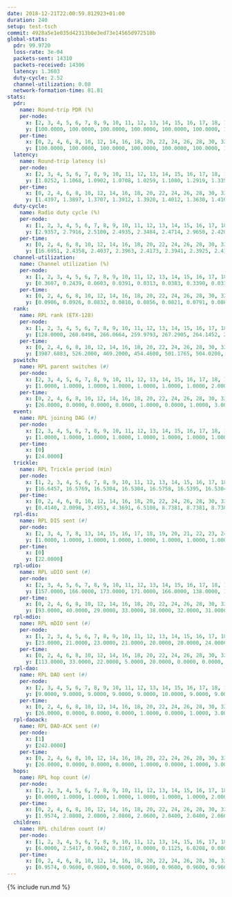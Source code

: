 ```yaml
---
date: 2018-12-21T22:00:59.812923+01:00
duration: 240
setup: test-tsch
commit: 4928a5e1e035d42313b0e3ed73e14565d972510b
global-stats:
  pdr: 99.9720
  loss-rate: 3e-04
  packets-sent: 14310
  packets-received: 14306
  latency: 1.3603
  duty-cycle: 2.52
  channel-utilization: 0.08
  network-formation-time: 81.81
stats:
  pdr:
    name: Round-trip PDR (%)
    per-node:
      x: [2, 3, 4, 5, 6, 7, 8, 9, 10, 11, 12, 13, 14, 15, 16, 17, 18, 19, 20, 21, 22, 23, 24, 25]
      y: [100.0000, 100.0000, 100.0000, 100.0000, 100.0000, 100.0000, 100.0000, 100.0000, 100.0000, 100.0000, 100.0000, 100.0000, 100.0000, 99.8322, 100.0000, 100.0000, 100.0000, 100.0000, 100.0000, 99.8258, 100.0000, 100.0000, 99.8435, 99.8377]
    per-time:
      x: [0, 2, 4, 6, 8, 10, 12, 14, 16, 18, 20, 22, 24, 26, 28, 30, 32, 34, 36, 38, 40, 42, 44, 46, 48, 50, 52, 54, 56, 58, 60, 62, 64, 66, 68, 70, 72, 74, 76, 78, 80, 82, 84, 86, 88, 90, 92, 94, 96, 98, 100, 102, 104, 106, 108, 110, 112, 114, 116, 118, 120, 122, 124, 126, 128, 130, 132, 134, 136, 138, 140, 142, 144, 146, 148, 150, 152, 154, 156, 158, 160, 162, 164, 166, 168, 170, 172, 174, 176, 178, 180, 182, 184, 186, 188, 190, 192, 194, 196, 198, 200, 202, 204, 206, 208, 210, 212, 214, 216, 218, 220, 222, 224, 226, 228, 230, 232, 234, 236, 238]
      y: [100.0000, 100.0000, 100.0000, 100.0000, 100.0000, 100.0000, 100.0000, 100.0000, 100.0000, 100.0000, 98.3333, 100.0000, 100.0000, 100.0000, 100.0000, 100.0000, 100.0000, 99.1736, 100.0000, 100.0000, 100.0000, 100.0000, 100.0000, 100.0000, 100.0000, 100.0000, 100.0000, 100.0000, 100.0000, 100.0000, 100.0000, 100.0000, 100.0000, 100.0000, 100.0000, 100.0000, 100.0000, 99.1667, 100.0000, 100.0000, 100.0000, 100.0000, 100.0000, 100.0000, 100.0000, 100.0000, 100.0000, 100.0000, 100.0000, 100.0000, 100.0000, 100.0000, 100.0000, 100.0000, 100.0000, 100.0000, 100.0000, 100.0000, 100.0000, 100.0000, 100.0000, 100.0000, 100.0000, 100.0000, 100.0000, 100.0000, 100.0000, 100.0000, 100.0000, 100.0000, 100.0000, 100.0000, 100.0000, 100.0000, 100.0000, 100.0000, 100.0000, 100.0000, 100.0000, 100.0000, 100.0000, 100.0000, 100.0000, 100.0000, 100.0000, 100.0000, 100.0000, 100.0000, 100.0000, 100.0000, 100.0000, 100.0000, 100.0000, 100.0000, 100.0000, 100.0000, 100.0000, 100.0000, 100.0000, 100.0000, 100.0000, 100.0000, 100.0000, 100.0000, 100.0000, 100.0000, 100.0000, 100.0000, 100.0000, 100.0000, 100.0000, 100.0000, 100.0000, 100.0000, 100.0000, 100.0000, 100.0000, 100.0000, 100.0000, 100.0000]
  latency:
    name: Round-trip latency (s)
    per-node:
      x: [2, 3, 4, 5, 6, 7, 8, 9, 10, 11, 12, 13, 14, 15, 16, 17, 18, 19, 20, 21, 22, 23, 24, 25]
      y: [1.0252, 1.1068, 1.0902, 1.0708, 1.0259, 1.1080, 1.2919, 1.3351, 1.3499, 1.3077, 1.3482, 1.2179, 1.4898, 1.3474, 1.3074, 1.3912, 1.4626, 1.5508, 1.4654, 1.6981, 1.6606, 1.6436, 1.6133, 1.7426]
    per-time:
      x: [0, 2, 4, 6, 8, 10, 12, 14, 16, 18, 20, 22, 24, 26, 28, 30, 32, 34, 36, 38, 40, 42, 44, 46, 48, 50, 52, 54, 56, 58, 60, 62, 64, 66, 68, 70, 72, 74, 76, 78, 80, 82, 84, 86, 88, 90, 92, 94, 96, 98, 100, 102, 104, 106, 108, 110, 112, 114, 116, 118, 120, 122, 124, 126, 128, 130, 132, 134, 136, 138, 140, 142, 144, 146, 148, 150, 152, 154, 156, 158, 160, 162, 164, 166, 168, 170, 172, 174, 176, 178, 180, 182, 184, 186, 188, 190, 192, 194, 196, 198, 200, 202, 204, 206, 208, 210, 212, 214, 216, 218, 220, 222, 224, 226, 228, 230, 232, 234, 236, 238]
      y: [1.4397, 1.3897, 1.3707, 1.3912, 1.3920, 1.4012, 1.3630, 1.4108, 1.4212, 1.3767, 1.4117, 1.4149, 1.4101, 1.4611, 1.3631, 1.4364, 1.3915, 1.4001, 1.4224, 1.3924, 1.4132, 1.3858, 1.3848, 1.3741, 1.3520, 1.4162, 1.3266, 1.3930, 1.4056, 1.3809, 1.3787, 1.3392, 1.3389, 1.3656, 1.3861, 1.4203, 1.4099, 1.3946, 1.3832, 1.3689, 1.3877, 1.3857, 1.3529, 1.3482, 1.3783, 1.4124, 1.3415, 1.4141, 1.3695, 1.3436, 1.3855, 1.3412, 1.3398, 1.4262, 1.3734, 1.3595, 1.3638, 1.3384, 1.3442, 1.3747, 1.3514, 1.3436, 1.3317, 1.3601, 1.3422, 1.3099, 1.3126, 1.3365, 1.2975, 1.3246, 1.3072, 1.3239, 1.3269, 1.3397, 1.3254, 1.3333, 1.3118, 1.3855, 1.3470, 1.3405, 1.3379, 1.3369, 1.3439, 1.3540, 1.3715, 1.3402, 1.3134, 1.3203, 1.3405, 1.3421, 1.3442, 1.3504, 1.3626, 1.3439, 1.3659, 1.3203, 1.3358, 1.3612, 1.3069, 1.3627, 1.2949, 1.3190, 1.3221, 1.3047, 1.3225, 1.3794, 1.3239, 1.3218, 1.3161, 1.3274, 1.3423, 1.3468, 1.3989, 1.3129, 1.3117, 1.3213, 1.3293, 1.3435, 1.3691, 1.3596]
  duty-cycle:
    name: Radio duty cycle (%)
    per-node:
      x: [1, 2, 3, 4, 5, 6, 7, 8, 9, 10, 11, 12, 13, 14, 15, 16, 17, 18, 19, 20, 21, 22, 23, 24, 25]
      y: [2.9357, 2.7916, 2.5100, 2.4935, 2.3484, 2.4714, 2.9650, 2.4207, 2.5249, 2.3924, 2.4800, 2.4216, 2.6656, 2.3589, 2.3996, 2.5456, 2.4037, 2.5525, 2.4233, 2.4004, 2.4926, 2.4891, 2.4842, 2.4127, 2.5426]
    per-time:
      x: [0, 2, 4, 6, 8, 10, 12, 14, 16, 18, 20, 22, 24, 26, 28, 30, 32, 34, 36, 38, 40, 42, 44, 46, 48, 50, 52, 54, 56, 58, 60, 62, 64, 66, 68, 70, 72, 74, 76, 78, 80, 82, 84, 86, 88, 90, 92, 94, 96, 98, 100, 102, 104, 106, 108, 110, 112, 114, 116, 118, 120, 122, 124, 126, 128, 130, 132, 134, 136, 138, 140, 142, 144, 146, 148, 150, 152, 154, 156, 158, 160, 162, 164, 166, 168, 170, 172, 174, 176, 178, 180, 182, 184, 186, 188, 190, 192, 194, 196, 198, 200, 202, 204, 206, 208, 210, 212, 214, 216, 218, 220, 222, 224, 226, 228, 230, 232, 234, 236, 238, 240]
      y: [16.6951, 2.4358, 2.4037, 2.3963, 2.4173, 2.3941, 2.3925, 2.4108, 2.4146, 2.4019, 2.4010, 2.4124, 2.4113, 2.4064, 2.4158, 2.3992, 2.4185, 2.3988, 2.4029, 2.4086, 2.4029, 2.4035, 2.4216, 2.4160, 2.3941, 2.4043, 2.4006, 2.3879, 2.4016, 2.4039, 2.3902, 2.4065, 2.3909, 2.3859, 2.4058, 2.3934, 2.4048, 2.4005, 2.3978, 2.4080, 2.3977, 2.4065, 2.3887, 2.4114, 2.3752, 2.4043, 2.3917, 2.3901, 2.3966, 2.4008, 2.4006, 2.4029, 2.3886, 2.3899, 2.4000, 2.4009, 2.4065, 2.4017, 2.3982, 2.4018, 2.4006, 2.3908, 2.3906, 2.3932, 2.3954, 2.3757, 2.3945, 2.3901, 2.3961, 2.3865, 2.4012, 2.3894, 2.3891, 2.3947, 2.3957, 2.4048, 2.3900, 2.4053, 2.3991, 2.3905, 2.3961, 2.3917, 2.3874, 2.3928, 2.3986, 2.4034, 2.3968, 2.3882, 2.3846, 2.3934, 2.3924, 2.3905, 2.3988, 2.4015, 2.4042, 2.3899, 2.3851, 2.3868, 2.3930, 2.3869, 2.4122, 2.3846, 2.3916, 2.3955, 2.3971, 2.3869, 2.3909, 2.3929, 2.3848, 2.3959, 2.4077, 2.3986, 2.4017, 2.4058, 2.3949, 2.3884, 2.3897, 2.3858, 2.3958, 2.3959, null]
  channel-utilization:
    name: Channel utilization (%)
    per-node:
      x: [1, 2, 3, 4, 5, 6, 7, 8, 9, 10, 11, 12, 13, 14, 15, 16, 17, 18, 19, 20, 21, 22, 23, 24, 25]
      y: [0.3607, 0.2439, 0.0603, 0.0391, 0.0313, 0.0383, 0.3390, 0.0336, 0.0343, 0.0340, 0.0358, 0.0304, 0.1810, 0.0352, 0.0443, 0.1099, 0.0491, 0.0892, 0.0426, 0.0524, 0.0373, 0.0338, 0.0303, 0.0318, 0.0315]
    per-time:
      x: [0, 2, 4, 6, 8, 10, 12, 14, 16, 18, 20, 22, 24, 26, 28, 30, 32, 34, 36, 38, 40, 42, 44, 46, 48, 50, 52, 54, 56, 58, 60, 62, 64, 66, 68, 70, 72, 74, 76, 78, 80, 82, 84, 86, 88, 90, 92, 94, 96, 98, 100, 102, 104, 106, 108, 110, 112, 114, 116, 118, 120, 122, 124, 126, 128, 130, 132, 134, 136, 138, 140, 142, 144, 146, 148, 150, 152, 154, 156, 158, 160, 162, 164, 166, 168, 170, 172, 174, 176, 178, 180, 182, 184, 186, 188, 190, 192, 194, 196, 198, 200, 202, 204, 206, 208, 210, 212, 214, 216, 218, 220, 222, 224, 226, 228, 230, 232, 234, 236, 238, 240]
      y: [0.0906, 0.0926, 0.0832, 0.0810, 0.0856, 0.0821, 0.0791, 0.0869, 0.0857, 0.0860, 0.0856, 0.0841, 0.0921, 0.0839, 0.0917, 0.0810, 0.0879, 0.0813, 0.0821, 0.0888, 0.0845, 0.0863, 0.0907, 0.0855, 0.0824, 0.0875, 0.0799, 0.0812, 0.0842, 0.0863, 0.0792, 0.0806, 0.0810, 0.0781, 0.0841, 0.0814, 0.0868, 0.0810, 0.0862, 0.0809, 0.0813, 0.0860, 0.0794, 0.0872, 0.0748, 0.0813, 0.0811, 0.0793, 0.0810, 0.0820, 0.0826, 0.0838, 0.0782, 0.0788, 0.0837, 0.0846, 0.0859, 0.0817, 0.0807, 0.0828, 0.0831, 0.0784, 0.0785, 0.0812, 0.0807, 0.0720, 0.0790, 0.0766, 0.0805, 0.0769, 0.0840, 0.0787, 0.0787, 0.0817, 0.0802, 0.0848, 0.0777, 0.0850, 0.0814, 0.0797, 0.0813, 0.0801, 0.0782, 0.0794, 0.0832, 0.0831, 0.0804, 0.0770, 0.0765, 0.0804, 0.0810, 0.0799, 0.0823, 0.0822, 0.0845, 0.0786, 0.0761, 0.0787, 0.0802, 0.0783, 0.0893, 0.0759, 0.0781, 0.0791, 0.0819, 0.0782, 0.0808, 0.0803, 0.0779, 0.0823, 0.0854, 0.0809, 0.0853, 0.0855, 0.0814, 0.0781, 0.0785, 0.0775, 0.0815, 0.0825, null]
  rank:
    name: RPL rank (ETX-128)
    per-node:
      x: [1, 2, 3, 4, 5, 6, 7, 8, 9, 10, 11, 12, 13, 14, 15, 16, 17, 18, 19, 20, 21, 22, 23, 24, 25]
      y: [128.0000, 260.0498, 266.0664, 259.9793, 267.2905, 264.1452, 297.0415, 428.8506, 453.7025, 434.1959, 438.9221, 670.6627, 401.7066, 507.9712, 466.2367, 441.1909, 466.9298, 552.2008, 550.3719, 572.0082, 604.4486, 592.2058, 943.6680, 940.7992, 948.8862]
    per-time:
      x: [0, 2, 4, 6, 8, 10, 12, 14, 16, 18, 20, 22, 24, 26, 28, 30, 32, 34, 36, 38, 40, 42, 44, 46, 48, 50, 52, 54, 56, 58, 60, 62, 64, 66, 68, 70, 72, 74, 76, 78, 80, 82, 84, 86, 88, 90, 92, 94, 96, 98, 100, 102, 104, 106, 108, 110, 112, 114, 116, 118, 120, 122, 124, 126, 128, 130, 132, 134, 136, 138, 140, 142, 144, 146, 148, 150, 152, 154, 156, 158, 160, 162, 164, 166, 168, 170, 172, 174, 176, 178, 180, 182, 184, 186, 188, 190, 192, 194, 196, 198, 200, 202, 204, 206, 208, 210, 212, 214, 216, 218, 220, 222, 224, 226, 228, 230, 232, 234, 236, 238, 240]
      y: [3987.6883, 526.2000, 469.2000, 454.4600, 501.1765, 504.0200, 502.5294, 505.0566, 494.2353, 491.9000, 490.4808, 478.8039, 495.2778, 467.8039, 466.8824, 451.7000, 459.0800, 468.1176, 460.4000, 462.3529, 456.6000, 456.6800, 464.0192, 451.9400, 458.5000, 449.5400, 447.4600, 447.7600, 448.9600, 446.3200, 444.8400, 444.0980, 443.7000, 441.8600, 441.8800, 443.7800, 445.1600, 445.1176, 440.9200, 441.5800, 440.2600, 439.4800, 437.8600, 438.9000, 442.6200, 440.1000, 440.1400, 442.1176, 436.4902, 432.6000, 429.7200, 430.3000, 428.3200, 427.7800, 428.4800, 435.4231, 429.2353, 427.9800, 431.1400, 430.6000, 433.4200, 437.2200, 435.8800, 434.6346, 433.2400, 433.1200, 442.3725, 440.3200, 435.8431, 431.8200, 430.8000, 428.7200, 433.1000, 432.5600, 431.2200, 432.3800, 433.5000, 426.1200, 425.3725, 425.8800, 428.1800, 426.3269, 424.9800, 424.4400, 422.5600, 430.7255, 429.1000, 426.3200, 425.2800, 427.8200, 429.5400, 435.4510, 426.6600, 428.0200, 429.3137, 430.5600, 434.4000, 431.6400, 436.7843, 429.4902, 441.2000, 441.8000, 443.4000, 435.4600, 432.2745, 434.6078, 432.2600, 431.9000, 432.6800, 434.9600, 435.5686, 435.1800, 437.4800, 430.2941, 423.7400, 421.4902, 422.5000, 426.9216, 424.8800, 425.3800, null]
  pswitch:
    name: RPL parent switches (#)
    per-node:
      x: [2, 3, 4, 5, 6, 7, 8, 9, 10, 11, 12, 13, 14, 15, 16, 17, 18, 19, 20, 21, 22, 23, 24, 25]
      y: [1.0000, 1.0000, 1.0000, 1.0000, 1.0000, 1.0000, 1.0000, 2.0000, 5.0000, 4.0000, 8.0000, 2.0000, 3.0000, 5.0000, 1.0000, 2.0000, 4.0000, 2.0000, 4.0000, 3.0000, 3.0000, 7.0000, 4.0000, 6.0000]
    per-time:
      x: [0, 2, 4, 6, 8, 10, 12, 14, 16, 18, 20, 22, 24, 26, 28, 30, 32, 34, 36, 38, 40, 42, 44, 46, 48, 50, 52, 54, 56, 58, 60, 62, 64, 66, 68, 70, 72, 74, 76, 78, 80, 82, 84, 86, 88, 90, 92, 94, 96, 98, 100, 102, 104, 106, 108, 110, 112, 114, 116, 118, 120, 122, 124, 126, 128, 130, 132, 134, 136, 138, 140, 142, 144, 146, 148, 150, 152, 154, 156, 158, 160, 162, 164, 166, 168, 170, 172, 174, 176, 178, 180, 182, 184, 186, 188, 190, 192, 194, 196, 198, 200, 202, 204, 206, 208, 210, 212, 214, 216, 218, 220, 222, 224, 226, 228, 230, 232, 234]
      y: [26.0000, 0.0000, 0.0000, 0.0000, 1.0000, 0.0000, 1.0000, 3.0000, 1.0000, 0.0000, 2.0000, 1.0000, 4.0000, 1.0000, 1.0000, 0.0000, 0.0000, 1.0000, 0.0000, 1.0000, 0.0000, 0.0000, 2.0000, 0.0000, 2.0000, 0.0000, 0.0000, 0.0000, 0.0000, 0.0000, 0.0000, 1.0000, 0.0000, 0.0000, 0.0000, 0.0000, 0.0000, 1.0000, 0.0000, 0.0000, 0.0000, 0.0000, 0.0000, 0.0000, 0.0000, 0.0000, 0.0000, 1.0000, 1.0000, 0.0000, 0.0000, 0.0000, 0.0000, 0.0000, 0.0000, 2.0000, 1.0000, 0.0000, 0.0000, 0.0000, 0.0000, 0.0000, 0.0000, 2.0000, 0.0000, 0.0000, 1.0000, 0.0000, 1.0000, 0.0000, 0.0000, 0.0000, 0.0000, 0.0000, 0.0000, 0.0000, 0.0000, 0.0000, 1.0000, 0.0000, 0.0000, 2.0000, 0.0000, 0.0000, 0.0000, 1.0000, 0.0000, 0.0000, 0.0000, 0.0000, 0.0000, 1.0000, 0.0000, 0.0000, 1.0000, 0.0000, 0.0000, 0.0000, 1.0000, 1.0000, 0.0000, 0.0000, 0.0000, 0.0000, 1.0000, 1.0000, 0.0000, 0.0000, 0.0000, 0.0000, 1.0000, 0.0000, 0.0000, 1.0000, 0.0000, 1.0000, 0.0000, 1.0000]
  event:
    name: RPL joining DAG (#)
    per-node:
      x: [2, 3, 4, 5, 6, 7, 8, 9, 10, 11, 12, 13, 14, 15, 16, 17, 18, 19, 20, 21, 22, 23, 24, 25]
      y: [1.0000, 1.0000, 1.0000, 1.0000, 1.0000, 1.0000, 1.0000, 1.0000, 1.0000, 1.0000, 1.0000, 1.0000, 1.0000, 1.0000, 1.0000, 1.0000, 1.0000, 1.0000, 1.0000, 1.0000, 1.0000, 1.0000, 1.0000, 1.0000]
    per-time:
      x: [0]
      y: [24.0000]
  trickle:
    name: RPL Trickle period (min)
    per-node:
      x: [1, 2, 3, 4, 5, 6, 7, 8, 9, 10, 11, 12, 13, 14, 15, 16, 17, 18, 19, 20, 21, 22, 23, 24, 25]
      y: [16.6457, 16.5769, 16.5304, 16.5304, 16.5758, 16.5395, 16.5304, 16.5304, 16.5344, 16.5459, 16.4839, 16.4210, 16.5344, 16.5382, 16.5102, 16.5304, 16.5344, 16.5348, 16.5270, 16.4990, 16.5309, 16.5309, 16.4752, 16.4808, 16.5067]
    per-time:
      x: [0, 2, 4, 6, 8, 10, 12, 14, 16, 18, 20, 22, 24, 26, 28, 30, 32, 34, 36, 38, 40, 42, 44, 46, 48, 50, 52, 54, 56, 58, 60, 62, 64, 66, 68, 70, 72, 74, 76, 78, 80, 82, 84, 86, 88, 90, 92, 94, 96, 98, 100, 102, 104, 106, 108, 110, 112, 114, 116, 118, 120, 122, 124, 126, 128, 130, 132, 134, 136, 138, 140, 142, 144, 146, 148, 150, 152, 154, 156, 158, 160, 162, 164, 166, 168, 170, 172, 174, 176, 178, 180, 182, 184, 186, 188, 190, 192, 194, 196, 198, 200, 202, 204, 206, 208, 210, 212, 214, 216, 218, 220, 222, 224, 226, 228, 230, 232, 234, 236, 238, 240]
      y: [0.4140, 2.0098, 3.4953, 4.3691, 6.5108, 8.7381, 8.7381, 8.7381, 9.2521, 17.4763, 17.4763, 17.4763, 17.4763, 17.4763, 17.4763, 17.4763, 17.4763, 17.4763, 17.4763, 17.4763, 17.4763, 17.4763, 17.4763, 17.4763, 17.4763, 17.4763, 17.4763, 17.4763, 17.4763, 17.4763, 17.4763, 17.4763, 17.4763, 17.4763, 17.4763, 17.4763, 17.4763, 17.4763, 17.4763, 17.4763, 17.4763, 17.4763, 17.4763, 17.4763, 17.4763, 17.4763, 17.4763, 17.4763, 17.4763, 17.4763, 17.4763, 17.4763, 17.4763, 17.4763, 17.4763, 17.4763, 17.4763, 17.4763, 17.4763, 17.4763, 17.4763, 17.4763, 17.4763, 17.4763, 17.4763, 17.4763, 17.4763, 17.4763, 17.4763, 17.4763, 17.4763, 17.4763, 17.4763, 17.4763, 17.4763, 17.4763, 17.4763, 17.4763, 17.4763, 17.4763, 17.4763, 17.4763, 17.4763, 17.4763, 17.4763, 17.4763, 17.4763, 17.4763, 17.4763, 17.4763, 17.4763, 17.4763, 17.4763, 17.4763, 17.4763, 17.4763, 17.4763, 17.4763, 17.4763, 17.4763, 17.4763, 17.4763, 17.4763, 17.4763, 17.4763, 17.4763, 17.4763, 17.4763, 17.4763, 17.4763, 17.4763, 17.4763, 17.4763, 17.4763, 17.4763, 17.4763, 17.4763, 17.4763, 17.4763, 17.4763, null]
  rpl-dis:
    name: RPL DIS sent (#)
    per-node:
      x: [2, 3, 4, 7, 8, 13, 14, 15, 16, 17, 18, 19, 20, 21, 22, 23, 24, 25]
      y: [1.0000, 1.0000, 1.0000, 1.0000, 1.0000, 1.0000, 1.0000, 1.0000, 1.0000, 1.0000, 2.0000, 1.0000, 1.0000, 1.0000, 1.0000, 2.0000, 2.0000, 2.0000]
    per-time:
      x: [0]
      y: [22.0000]
  rpl-udio:
    name: RPL uDIO sent (#)
    per-node:
      x: [2, 3, 4, 5, 6, 7, 8, 9, 10, 11, 12, 13, 14, 15, 16, 17, 18, 19, 20, 21, 22, 23, 24, 25]
      y: [157.0000, 166.0000, 173.0000, 171.0000, 166.0000, 138.0000, 171.0000, 164.0000, 159.0000, 162.0000, 173.0000, 165.0000, 167.0000, 170.0000, 166.0000, 167.0000, 144.0000, 173.0000, 171.0000, 177.0000, 166.0000, 167.0000, 163.0000, 165.0000]
    per-time:
      x: [0, 2, 4, 6, 8, 10, 12, 14, 16, 18, 20, 22, 24, 26, 28, 30, 32, 34, 36, 38, 40, 42, 44, 46, 48, 50, 52, 54, 56, 58, 60, 62, 64, 66, 68, 70, 72, 74, 76, 78, 80, 82, 84, 86, 88, 90, 92, 94, 96, 98, 100, 102, 104, 106, 108, 110, 112, 114, 116, 118, 120, 122, 124, 126, 128, 130, 132, 134, 136, 138, 140, 142, 144, 146, 148, 150, 152, 154, 156, 158, 160, 162, 164, 166, 168, 170, 172, 174, 176, 178, 180, 182, 184, 186, 188, 190, 192, 194, 196, 198, 200, 202, 204, 206, 208, 210, 212, 214, 216, 218, 220, 222, 224, 226, 228, 230, 232, 234, 236, 238, 240]
      y: [93.0000, 40.0000, 29.0000, 33.0000, 38.0000, 32.0000, 31.0000, 36.0000, 34.0000, 30.0000, 35.0000, 34.0000, 36.0000, 29.0000, 36.0000, 28.0000, 31.0000, 32.0000, 34.0000, 33.0000, 29.0000, 31.0000, 30.0000, 36.0000, 28.0000, 37.0000, 34.0000, 28.0000, 33.0000, 28.0000, 34.0000, 39.0000, 34.0000, 30.0000, 34.0000, 27.0000, 31.0000, 29.0000, 34.0000, 33.0000, 37.0000, 31.0000, 31.0000, 36.0000, 32.0000, 35.0000, 34.0000, 32.0000, 34.0000, 31.0000, 30.0000, 31.0000, 31.0000, 37.0000, 39.0000, 31.0000, 31.0000, 33.0000, 30.0000, 33.0000, 32.0000, 29.0000, 32.0000, 33.0000, 37.0000, 30.0000, 34.0000, 33.0000, 36.0000, 31.0000, 36.0000, 33.0000, 26.0000, 31.0000, 33.0000, 33.0000, 32.0000, 35.0000, 32.0000, 33.0000, 33.0000, 29.0000, 32.0000, 28.0000, 32.0000, 33.0000, 35.0000, 29.0000, 30.0000, 31.0000, 35.0000, 35.0000, 34.0000, 34.0000, 30.0000, 31.0000, 29.0000, 33.0000, 36.0000, 27.0000, 37.0000, 32.0000, 31.0000, 30.0000, 33.0000, 36.0000, 30.0000, 34.0000, 35.0000, 32.0000, 32.0000, 30.0000, 30.0000, 34.0000, 34.0000, 37.0000, 31.0000, 32.0000, 30.0000, 32.0000, 0.0000]
  rpl-mdio:
    name: RPL mDIO sent (#)
    per-node:
      x: [1, 2, 3, 4, 5, 6, 7, 8, 9, 10, 11, 12, 13, 14, 15, 16, 17, 18, 19, 20, 21, 22, 23, 24, 25]
      y: [23.0000, 21.0000, 23.0000, 21.0000, 20.0000, 20.0000, 24.0000, 20.0000, 21.0000, 20.0000, 20.0000, 20.0000, 20.0000, 20.0000, 20.0000, 21.0000, 21.0000, 22.0000, 23.0000, 23.0000, 22.0000, 23.0000, 20.0000, 20.0000, 20.0000]
    per-time:
      x: [0, 2, 4, 6, 8, 10, 12, 14, 16, 18, 20, 22, 24, 26, 28, 30, 32, 34, 36, 38, 40, 42, 44, 46, 48, 50, 52, 54, 56, 58, 60, 62, 64, 66, 68, 70, 72, 74, 76, 78, 80, 82, 84, 86, 88, 90, 92, 94, 96, 98, 100, 102, 104, 106, 108, 110, 112, 114, 116, 118, 120, 122, 124, 126, 128, 130, 132, 134, 136, 138, 140, 142, 144, 146, 148, 150, 152, 154, 156, 158, 160, 162, 164, 166, 168, 170, 172, 174, 176, 178, 180, 182, 184, 186, 188, 190, 192, 194, 196, 198, 200, 202, 204, 206, 208, 210, 212, 214, 216, 218, 220, 222, 224, 226, 228, 230, 232, 234, 236, 238]
      y: [113.0000, 33.0000, 22.0000, 5.0000, 20.0000, 0.0000, 0.0000, 11.0000, 14.0000, 0.0000, 0.0000, 0.0000, 0.0000, 3.0000, 5.0000, 5.0000, 5.0000, 7.0000, 0.0000, 0.0000, 0.0000, 0.0000, 6.0000, 4.0000, 4.0000, 6.0000, 5.0000, 0.0000, 0.0000, 0.0000, 1.0000, 7.0000, 8.0000, 6.0000, 3.0000, 0.0000, 0.0000, 0.0000, 0.0000, 2.0000, 5.0000, 5.0000, 9.0000, 4.0000, 0.0000, 0.0000, 0.0000, 0.0000, 2.0000, 10.0000, 4.0000, 7.0000, 2.0000, 0.0000, 0.0000, 0.0000, 0.0000, 6.0000, 6.0000, 8.0000, 4.0000, 1.0000, 0.0000, 0.0000, 0.0000, 2.0000, 9.0000, 6.0000, 5.0000, 2.0000, 1.0000, 0.0000, 0.0000, 0.0000, 4.0000, 6.0000, 4.0000, 7.0000, 3.0000, 1.0000, 0.0000, 0.0000, 0.0000, 4.0000, 6.0000, 7.0000, 4.0000, 4.0000, 0.0000, 0.0000, 0.0000, 0.0000, 5.0000, 5.0000, 6.0000, 2.0000, 7.0000, 0.0000, 0.0000, 0.0000, 2.0000, 4.0000, 7.0000, 8.0000, 4.0000, 0.0000, 0.0000, 0.0000, 0.0000, 2.0000, 8.0000, 7.0000, 5.0000, 3.0000, 0.0000, 0.0000, 0.0000, 0.0000, 4.0000, 6.0000]
  rpl-dao:
    name: RPL DAO sent (#)
    per-node:
      x: [2, 3, 4, 5, 6, 7, 8, 9, 10, 11, 12, 13, 14, 15, 16, 17, 18, 19, 20, 21, 22, 23, 24, 25]
      y: [9.0000, 9.0000, 9.0000, 9.0000, 9.0000, 10.0000, 9.0000, 9.0000, 11.0000, 11.0000, 14.0000, 10.0000, 11.0000, 11.0000, 9.0000, 9.0000, 10.0000, 9.0000, 11.0000, 10.0000, 10.0000, 12.0000, 11.0000, 12.0000]
    per-time:
      x: [0, 2, 4, 6, 8, 10, 12, 14, 16, 18, 20, 22, 24, 26, 28, 30, 32, 34, 36, 38, 40, 42, 44, 46, 48, 50, 52, 54, 56, 58, 60, 62, 64, 66, 68, 70, 72, 74, 76, 78, 80, 82, 84, 86, 88, 90, 92, 94, 96, 98, 100, 102, 104, 106, 108, 110, 112, 114, 116, 118, 120, 122, 124, 126, 128, 130, 132, 134, 136, 138, 140, 142, 144, 146, 148, 150, 152, 154, 156, 158, 160, 162, 164, 166, 168, 170, 172, 174, 176, 178, 180, 182, 184, 186, 188, 190, 192, 194, 196, 198, 200, 202, 204, 206, 208, 210, 212, 214, 216, 218, 220, 222, 224, 226, 228, 230, 232, 234, 236, 238]
      y: [26.0000, 0.0000, 0.0000, 0.0000, 1.0000, 0.0000, 1.0000, 3.0000, 1.0000, 0.0000, 2.0000, 1.0000, 4.0000, 1.0000, 14.0000, 1.0000, 0.0000, 1.0000, 1.0000, 1.0000, 0.0000, 0.0000, 2.0000, 0.0000, 2.0000, 1.0000, 2.0000, 1.0000, 10.0000, 4.0000, 0.0000, 1.0000, 1.0000, 0.0000, 1.0000, 0.0000, 2.0000, 1.0000, 1.0000, 2.0000, 0.0000, 3.0000, 7.0000, 6.0000, 0.0000, 1.0000, 1.0000, 1.0000, 1.0000, 0.0000, 2.0000, 0.0000, 1.0000, 1.0000, 1.0000, 5.0000, 3.0000, 9.0000, 1.0000, 1.0000, 1.0000, 1.0000, 0.0000, 3.0000, 0.0000, 0.0000, 3.0000, 0.0000, 2.0000, 2.0000, 4.0000, 8.0000, 4.0000, 0.0000, 1.0000, 1.0000, 0.0000, 0.0000, 1.0000, 0.0000, 1.0000, 2.0000, 1.0000, 2.0000, 4.0000, 7.0000, 5.0000, 0.0000, 1.0000, 1.0000, 0.0000, 1.0000, 1.0000, 0.0000, 1.0000, 3.0000, 1.0000, 0.0000, 4.0000, 6.0000, 9.0000, 0.0000, 0.0000, 1.0000, 2.0000, 1.0000, 0.0000, 0.0000, 1.0000, 1.0000, 1.0000, 1.0000, 3.0000, 4.0000, 9.0000, 2.0000, 0.0000, 2.0000, 2.0000, 0.0000]
  rpl-daoack:
    name: RPL DAO-ACK sent (#)
    per-node:
      x: [1]
      y: [242.0000]
    per-time:
      x: [0, 2, 4, 6, 8, 10, 12, 14, 16, 18, 20, 22, 24, 26, 28, 30, 32, 34, 36, 38, 40, 42, 44, 46, 48, 50, 52, 54, 56, 58, 60, 62, 64, 66, 68, 70, 72, 74, 76, 78, 80, 82, 84, 86, 88, 90, 92, 94, 96, 98, 100, 102, 104, 106, 108, 110, 112, 114, 116, 118, 120, 122, 124, 126, 128, 130, 132, 134, 136, 138, 140, 142, 144, 146, 148, 150, 152, 154, 156, 158, 160, 162, 164, 166, 168, 170, 172, 174, 176, 178, 180, 182, 184, 186, 188, 190, 192, 194, 196, 198, 200, 202, 204, 206, 208, 210, 212, 214, 216, 218, 220, 222, 224, 226, 228, 230, 232, 234, 236, 238]
      y: [26.0000, 0.0000, 0.0000, 0.0000, 1.0000, 0.0000, 1.0000, 3.0000, 1.0000, 0.0000, 2.0000, 2.0000, 3.0000, 1.0000, 15.0000, 0.0000, 0.0000, 1.0000, 1.0000, 1.0000, 0.0000, 0.0000, 2.0000, 0.0000, 2.0000, 1.0000, 2.0000, 1.0000, 10.0000, 4.0000, 0.0000, 1.0000, 1.0000, 0.0000, 1.0000, 0.0000, 2.0000, 1.0000, 1.0000, 2.0000, 0.0000, 3.0000, 7.0000, 6.0000, 0.0000, 1.0000, 1.0000, 1.0000, 1.0000, 0.0000, 2.0000, 0.0000, 1.0000, 1.0000, 1.0000, 5.0000, 2.0000, 10.0000, 1.0000, 1.0000, 1.0000, 1.0000, 0.0000, 3.0000, 0.0000, 0.0000, 2.0000, 0.0000, 2.0000, 2.0000, 4.0000, 8.0000, 4.0000, 0.0000, 1.0000, 1.0000, 0.0000, 0.0000, 1.0000, 0.0000, 1.0000, 2.0000, 1.0000, 2.0000, 4.0000, 7.0000, 5.0000, 0.0000, 1.0000, 1.0000, 0.0000, 1.0000, 1.0000, 0.0000, 1.0000, 3.0000, 1.0000, 0.0000, 4.0000, 7.0000, 7.0000, 0.0000, 0.0000, 1.0000, 2.0000, 1.0000, 0.0000, 0.0000, 1.0000, 1.0000, 1.0000, 1.0000, 3.0000, 4.0000, 9.0000, 2.0000, 0.0000, 2.0000, 2.0000, 0.0000]
  hops:
    name: RPL hop count (#)
    per-node:
      x: [1, 2, 3, 4, 5, 6, 7, 8, 9, 10, 11, 12, 13, 14, 15, 16, 17, 18, 19, 20, 21, 22, 23, 24, 25]
      y: [0.0000, 1.0000, 1.0000, 1.0000, 1.0000, 1.0000, 1.0000, 2.0000, 2.0000, 2.0000, 2.0000, 2.0000, 2.0000, 2.1500, 2.0458, 2.0000, 2.0000, 2.9083, 3.0000, 3.0000, 3.0000, 3.0250, 3.9833, 3.9456, 3.9958]
    per-time:
      x: [0, 2, 4, 6, 8, 10, 12, 14, 16, 18, 20, 22, 24, 26, 28, 30, 32, 34, 36, 38, 40, 42, 44, 46, 48, 50, 52, 54, 56, 58, 60, 62, 64, 66, 68, 70, 72, 74, 76, 78, 80, 82, 84, 86, 88, 90, 92, 94, 96, 98, 100, 102, 104, 106, 108, 110, 112, 114, 116, 118, 120, 122, 124, 126, 128, 130, 132, 134, 136, 138, 140, 142, 144, 146, 148, 150, 152, 154, 156, 158, 160, 162, 164, 166, 168, 170, 172, 174, 176, 178, 180, 182, 184, 186, 188, 190, 192, 194, 196, 198, 200, 202, 204, 206, 208, 210, 212, 214, 216, 218, 220, 222, 224, 226, 228, 230, 232, 234, 236, 238]
      y: [1.9574, 2.0800, 2.0800, 2.0800, 2.0600, 2.0400, 2.0400, 2.0600, 2.0800, 2.0400, 2.0200, 2.1600, 2.2000, 2.1600, 2.1600, 2.1200, 2.1200, 2.1200, 2.1200, 2.1400, 2.1600, 2.1600, 2.1600, 2.1600, 2.1600, 2.1600, 2.1600, 2.1600, 2.1600, 2.1600, 2.1600, 2.1600, 2.1600, 2.1600, 2.1600, 2.1600, 2.1600, 2.1400, 2.1200, 2.1200, 2.1200, 2.1200, 2.1200, 2.1200, 2.1200, 2.1200, 2.1200, 2.1200, 2.1200, 2.1200, 2.1200, 2.1200, 2.1200, 2.1200, 2.1200, 2.1200, 2.1200, 2.1200, 2.1200, 2.1200, 2.1200, 2.1200, 2.1200, 2.1200, 2.1200, 2.1200, 2.1200, 2.1200, 2.1200, 2.1200, 2.1200, 2.1200, 2.1200, 2.1200, 2.1200, 2.1200, 2.1200, 2.1200, 2.1200, 2.1200, 2.1200, 2.1200, 2.1200, 2.1200, 2.1200, 2.1200, 2.1200, 2.1200, 2.1200, 2.1200, 2.1200, 2.1200, 2.1200, 2.1200, 2.1200, 2.1200, 2.1200, 2.1200, 2.1200, 2.1200, 2.1200, 2.1200, 2.1200, 2.1200, 2.1200, 2.1200, 2.1200, 2.1200, 2.1200, 2.1200, 2.1200, 2.1200, 2.1200, 2.1200, 2.1200, 2.1200, 2.1200, 2.1200, 2.1200, 2.1200]
  children:
    name: RPL children count (#)
    per-node:
      x: [1, 2, 3, 4, 5, 6, 7, 8, 9, 10, 11, 12, 13, 14, 15, 16, 17, 18, 19, 20, 21, 22, 23, 24, 25]
      y: [6.0000, 2.5417, 0.9042, 0.3167, 0.0000, 0.1125, 6.0208, 0.0000, 0.0000, 0.0000, 0.0000, 0.0000, 2.3500, 0.0000, 0.2542, 2.3667, 0.1083, 1.9000, 0.3333, 0.6500, 0.0667, 0.0625, 0.0000, 0.0000, 0.0000]
    per-time:
      x: [0, 2, 4, 6, 8, 10, 12, 14, 16, 18, 20, 22, 24, 26, 28, 30, 32, 34, 36, 38, 40, 42, 44, 46, 48, 50, 52, 54, 56, 58, 60, 62, 64, 66, 68, 70, 72, 74, 76, 78, 80, 82, 84, 86, 88, 90, 92, 94, 96, 98, 100, 102, 104, 106, 108, 110, 112, 114, 116, 118, 120, 122, 124, 126, 128, 130, 132, 134, 136, 138, 140, 142, 144, 146, 148, 150, 152, 154, 156, 158, 160, 162, 164, 166, 168, 170, 172, 174, 176, 178, 180, 182, 184, 186, 188, 190, 192, 194, 196, 198, 200, 202, 204, 206, 208, 210, 212, 214, 216, 218, 220, 222, 224, 226, 228, 230, 232, 234, 236, 238]
      y: [0.9574, 0.9600, 0.9600, 0.9600, 0.9600, 0.9600, 0.9600, 0.9600, 0.9600, 0.9600, 0.9600, 0.9600, 0.9600, 0.9600, 0.9600, 0.9600, 0.9600, 0.9600, 0.9600, 0.9600, 0.9600, 0.9600, 0.9600, 0.9600, 0.9600, 0.9600, 0.9600, 0.9600, 0.9600, 0.9600, 0.9600, 0.9600, 0.9600, 0.9600, 0.9600, 0.9600, 0.9600, 0.9600, 0.9600, 0.9600, 0.9600, 0.9600, 0.9600, 0.9600, 0.9600, 0.9600, 0.9600, 0.9600, 0.9600, 0.9600, 0.9600, 0.9600, 0.9600, 0.9600, 0.9600, 0.9600, 0.9600, 0.9600, 0.9600, 0.9600, 0.9600, 0.9600, 0.9600, 0.9600, 0.9600, 0.9600, 0.9600, 0.9600, 0.9600, 0.9600, 0.9600, 0.9600, 0.9600, 0.9600, 0.9600, 0.9600, 0.9600, 0.9600, 0.9600, 0.9600, 0.9600, 0.9600, 0.9600, 0.9600, 0.9600, 0.9600, 0.9600, 0.9600, 0.9600, 0.9600, 0.9600, 0.9600, 0.9600, 0.9600, 0.9600, 0.9600, 0.9600, 0.9600, 0.9600, 0.9600, 0.9600, 0.9600, 0.9600, 0.9600, 0.9600, 0.9600, 0.9600, 0.9600, 0.9600, 0.9600, 0.9600, 0.9600, 0.9600, 0.9600, 0.9600, 0.9600, 0.9600, 0.9600, 0.9600, 0.9600]
---
```


{% include run.md %}
